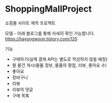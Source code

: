 # ShoppingMallProject
쇼핑몰 사이트 제작 프로젝트

모델 - 아래 블로그를 통해 자세히 확인 가능합니다.
https://hayongwoon.tistory.com/120

기능 
- 구매하기(실제 결제 API는 별도로 작성하지 않을 예정)
- 팔 물건 게시(물품 정보, 물품의 평점, 리뷰, 좋아요 수)
- 좋아요
- 장바구니
- 리뷰
- 리뷰의 댓글
- 구매 목록
